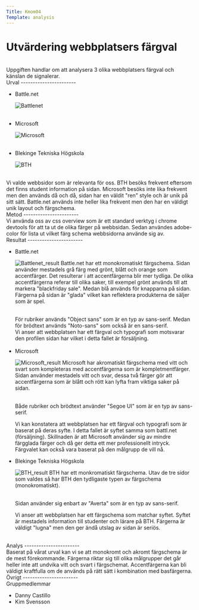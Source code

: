 ```yaml
---
Title: Kmom04
Template: analysis
---
```


Utvärdering webbplatsers färgval
=======================

<br>
Uppgiften handlar om att analysera 3 olika webbplatsers färgval och känslan de signalerar.

<br>
Urval
-----------------------

<br>
<ul>
<li  markdown="1">
Battle.net

![Battlenet](%assets_url%/img/Battlenet.png "Battle.net website")
</li>
<br>
<li markdown="1">
Microsoft

![Microsoft](%assets_url%/img/Microsoft.png "Microsoft website")
</li>
<br>
<li markdown="1">
Blekinge Tekniska Högskola

![BTH](%assets_url%/img/BTH.png "BTH website")
</li>
</ul>

<br>
Vi valde webbsidor som är relevanta för oss. BTH besöks frekvent eftersom det finns student information på sidan. Microsoft besöks inte lika frekvent men den används då och då, sidan har en väldit "ren" style och är unik på sitt sätt. Battle.net används inte heller lika frekvent men den har en väldigt unik layout och färgschema.

<br>
Metod
-----------------------

<br>
Vi använda oss av css overview som är ett standard verktyg i chrome devtools för att ta ut de olika färger på webbsidan. Sedan användes adobe-color för lista ut vilket färg schema webbsidorna använde sig av.

<br>
Resultat
-----------------------

<br>

<ul>
<li markdown="1">
Battle.net

<br>

![Battlenet_result](%assets_url%/img/battlenetC.png "Battle.net colorscheme result")
Battle.net har ett monokromatiskt färgschema. Sidan använder mestadels grå färg med grönt, blått och orange som accentfärger. Det resulterar i att accentfärgerna blir mer tydliga. De olika accentfärgerna referar till olika saker, till exempel grönt används till att markera "blackfriday sale". Medan blå används för knapparna på sidan. Färgerna på sidan är "glada" vilket kan reflektera produkterna de säljer som är spel.

<br>
För rubriker används "Object sans" som är en typ av sans-serif. Medan för brödtext används "Noto-sans" som också är en sans-serif.

<br>
Vi anser att webbplatsen har ett färgval och typografi som motsvarar den profilen sidan har vilket i detta fallet är försäljning.
</li>

<br>
<li markdown="1">
Microsoft

<br>

![Microsoft_result](%assets_url%/img/microsoftC.png "Microsoft colorscheme result")
Microsoft har akromatiskt färgschema med vitt och svart som kompleteras med accentfärgerna som är kompletmentfärger. Sidan använder mestadels vitt och svar, dessa två färger gör att accentfärgerna som är blått och rött kan lyfta fram viktiga saker på sidan.

<br>
Både rubriker och brödtext använder "Segoe UI" som är en typ av sans-serif.

<br>

Vi kan konstatera att webbplatsen har ett färgval och typografi som är baserat på deras syfte. I detta fallet är syftet samma som battl.net (försäljning). Skillnaden är att Microsoft använder sig av mindre färgglada färger och då ger detta ett mer professionellt intryck. Färgvalet kan också vara baserat på den målgrupp de vill nå.
</li>
<li markdown="1">
Blekinge Tekniska Högskola

<br>

![BTH_result](%assets_url%/img/bthC.png "BTH colorscheme result")
BTH har ett monkromatiskt färgschema. Utav de tre sidor som valdes så har BTH den tydligaste typen av färgschema (monokromatiskt). 

<br>
Sidan använder sig enbart av "Averta" som är en typ av sans-serif.

<br>

Vi anser att webbplatsen har ett färgschema som matchar syftet. Syftet är mestadels information till studenter och lärare på BTH. Färgerna är väldigt "lugna" men den ger ändå utslag av sidan är seriös.
</li>
</ul>

<br>
Analys
-----------------------

<br>
Baserat på vårat urval kan vi se att monokromt och akromt färgschema är de mest förekommande. Färgerna riktar sig till olika målgrupper det går heller inte att undvika vitt och svart i färgschemat. Accentfärgerna kan bli väldigt kraftfulla om de används på rätt sätt i kombination med basfärgerna.

<br>
Övrigt
-----------------------

<br>
Gruppmedlemmar

<br>
<ul>
<li>Danny Castillo</li>
<li>Kim Svensson</li>
</ul>

<br>